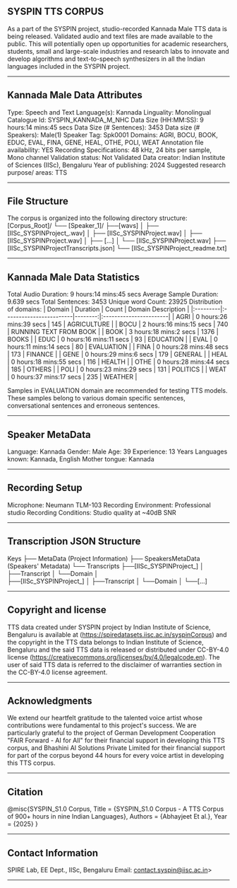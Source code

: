 ## SYSPIN TTS CORPUS

As a part of the SYSPIN project, studio-recorded Kannada Male TTS data is being released.
Validated audio and text files are made available to the public. This will potentially open up
opportunities for academic researchers, students, small and large-scale industries and research
labs to innovate and develop algorithms and text-to-speech synthesizers in all the Indian languages
included in the SYSPIN project.

---

## Kannada Male Data Attributes

Type: Speech and Text
Language(s): Kannada
Linguality: Monolingual
Catalogue Id: SYSPIN_KANNADA_M_NHC
Data Size (HH:MM:SS): 9 hours:14 mins:45 secs
Data Size (# Sentences): 3453
Data size (# Speakers): Male(1)
Speaker Tag: Spk0001
Domains: AGRI, BOCU, BOOK, EDUC, EVAL, FINA, GENE, HEAL, OTHE, POLI, WEAT
Annotation file availability: YES
Recording Specifications: 48 kHz, 24 bits per sample, Mono channel
Validation status: Not Validated
Data creator: Indian Institute of Sciences (IISc), Bengaluru
Year of publishing: 2024
Suggested research purpose/ areas: TTS

---

## File Structure

The corpus is organized into the following directory structure:
[Corpus_Root]/
└── [Speaker_1]/
      ├──[wavs]
      │    ├── [IISc_SYSPINProject_<languageTag><genderTag><domainTag><uniqueID>.wav]
      │    ├── [IISc_SYSPINProject<languageTag><genderTag><domainTag><uniqueID>.wav]
      │    ├── [IISc_SYSPINProject<languageTag><genderTag><domainTag><uniqueID>.wav]
      │    ├── [...]
      │    └── [IISc_SYSPINProject<languageTag><genderTag><domainTag><uniqueID>.wav]
      ├── [IISc_SYSPINProject<languageTag><genderTag><speakerTag><qualityCheckTag>Transcripts.json]
      └── [IISc_SYSPINProject<languageTag><genderTag><speakerTag><qualityCheckTag>_readme.txt]

---

## Kannada Male Data Statistics

Total Audio Duration:    9 hours:14 mins:45 secs
Average Sample Duration: 9.639 secs
Total Sentences:         3453
Unique word Count:       23925
Distribution of domains:
| Domain   | Duration                |   Count | Domain Description     |
|:---------|:------------------------|--------:|:-----------------------|
| AGRI     | 0 hours:26 mins:39 secs |    145  | AGRICULTURE            |
| BOCU     | 2 hours:16 mins:15 secs |    740  | RUNNING TEXT FROM BOOK |
| BOOK     | 3 hours:18 mins:2 secs  |    1376 | BOOKS                  |
| EDUC     | 0 hours:16 mins:11 secs |    93   | EDUCATION              |
| EVAL     | 0 hours:11 mins:14 secs |    80   | EVALUATION             |
| FINA     | 0 hours:28 mins:48 secs |    173  | FINANCE                |
| GENE     | 0 hours:29 mins:6 secs  |    179  | GENERAL                |
| HEAL     | 0 hours:18 mins:55 secs |    116  | HEALTH                 |
| OTHE     | 0 hours:28 mins:44 secs |    185  | OTHERS                 |
| POLI     | 0 hours:23 mins:29 secs |    131  | POLITICS               |
| WEAT     | 0 hours:37 mins:17 secs |    235  | WEATHER                |

Samples in EVALUATION domain are recommended for testing TTS models. These samples belong to
various domain specific sentences, conversational sentences and erroneous sentences.

---

## Speaker MetaData

Language: Kannada
Gender: Male
Age: 39
Experience: 13 Years
Languages known: Kannada, English
Mother tongue: Kannada

---

## Recording Setup

Microphone: Neumann TLM-103
Recording Environment: Professional studio
Recording Conditions: Studio quality at ~40dB SNR

---

## Transcription JSON Structure

Keys
├── MetaData (Project Information)
├── SpeakersMetaData (Speakers' Metadata)
└── Transcripts
        ├──[IISc_SYSPINProject_<languageTag><genderTag><domainTag><uniqueID>]
        │ 			├──Transcript
        │ 			└──Domain
        │ 		
        ├──[IISc_SYSPINProject<languageTag><genderTag><domainTag>_<uniqueID>]
        │ 			├──Transcript
        │ 			└──Domain
        │
        └──[...]

---

## Copyright and license

TTS data created under SYSPIN project by Indian Institute of Science, Bengaluru is available
at (https://spiredatasets.iisc.ac.in/syspinCorpus) and the copyright in the TTS data belongs to
Indian Institute of Science, Bengaluru and the said TTS data is released or distributed under
CC-BY-4.0 license (https://creativecommons.org/licenses/by/4.0/legalcode.en). The user of
said TTS data is referred to the disclaimer of warranties section in the CC-BY-4.0 license
agreement.

---

## Acknowledgments

We extend our heartfelt gratitude to the talented voice artist whose contributions were
fundamental to this project's success.
We are particularly grateful to the project of German Development Cooperation "FAIR Forward - AI
for All" for their financial support in developing this TTS corpus, and Bhashini AI Solutions 
Private Limited for their financial support for part of the corpus beyond 44 hours for every 
voice artist in developing this TTS corpus.

---

## Citation

@misc{SYSPIN_S1.0 Corpus,
     	Title = {SYSPIN_S1.0 Corpus - A TTS Corpus of 900+ hours in nine Indian Languages},
     	Authors = {Abhayjeet Et al.},
     	Year = {2025}
}

---

## Contact Information

SPIRE Lab, EE Dept., IISc, Bengaluru
Email: contact.syspin@iisc.ac.in>

---
